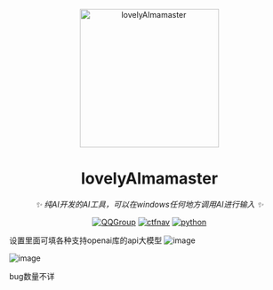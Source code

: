 <!-- markdownlint-disable MD033 MD041 -->
<p align="center">
  <a href="https://ctf.mzy0.com"><img src="https://github.com/Tokeii0/LovelyAImamaster/blob/main/app.png" width="250" height="250" alt="lovelyAImamaster"></a>
</p>
<div align="center">

# lovelyAImamaster

<!-- prettier-ignore-start -->
<!-- markdownlint-disable-next-line MD036 -->
_✨ 纯AI开发的AI工具，可以在windows任何地方调用AI进行输入 ✨_
<!-- prettier-ignore-end -->
<a href="https://jq.qq.com/?_wv=1027&k=DzOtbzU4"><img src="https://img.shields.io/badge/QQ%E7%BE%A4-856729462-orange?style=flat-square" alt="QQGroup"></a>
  <a href="http://ctf.dog"><img src="https://img.shields.io/badge/CTF%E5%AF%BC%E8%88%AA%E7%AB%99-ctf.dog-5492ff?style=flat-square" alt="ctfnav"></a>
  <a href=".."><img src="https://img.shields.io/badge/Python%20-%203.10.11-def1f2?style=flat-square" alt="python"></a>
</div>

设置里面可填各种支持openai库的api大模型
![image](https://github.com/user-attachments/assets/aa65070f-6d75-4ae3-bf35-7d379d0ce840)


![image](https://github.com/user-attachments/assets/35690a10-7fa2-4d53-9e89-bedc21ded4d1)

bug数量不详
